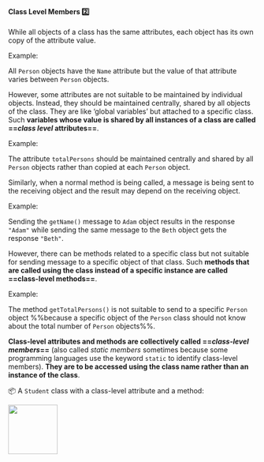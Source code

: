 <link rel="stylesheet" href="{{baseUrl}}/css/textbook.css">

<div class="website-content">

<div id="title">

#### Class Level Members :two:

</div>

<div id="body">

While all objects of a class has the same attributes, each object has its own copy of the attribute value.

<tip-box>

Example:

All `Person` objects have the `Name` attribute but the value of that attribute varies between `Person` objects.

</tip-box>

However, some attributes are not suitable to be maintained by individual objects. Instead, they should be maintained centrally, shared by all objects of the class. They are like ‘global variables’ but attached to a specific class. Such **variables whose value is shared by all instances of a class are called ==_class level_ attributes==**.

<tip-box>

Example:

The attribute `totalPersons` should be maintained centrally and shared by all `Person` objects rather than copied at each `Person` object.  

</tip-box>

Similarly, when a normal method is being called, a message is being sent to the receiving object and the result may depend on the receiving object.

<tip-box>

Example:

Sending the `getName()` message to `Adam` object results in the response `"Adam"` while sending the same message to the `Beth` object gets the response `"Beth"`.

</tip-box>

However, there can be methods related to a specific class but not suitable for sending message to a specific object of that class. Such **methods that are called using the class instead of a specific instance are called ==class-level methods==**.

<tip-box>

Example:

The method `getTotalPersons()` is not suitable to send to a specific `Person` object %%because a specific object of the `Person` class should not know about the total number of `Person` objects%%.

</tip-box>

**Class-level attributes and methods are collectively called ==_class-level members_==** (also called _static members_ sometimes because some programming languages use the keyword `static` to identify class-level members). **They are to be accessed using the class name rather than an instance of the class**.

<dynamic-panel src="../../../uml/classDiagrams/classLevelMembers/what/full.md" header=":mortar_board: UML → Class Diagrams → Class Level Members" />

<p/>

:package: A `Student` class with a class-level attribute and a method:

<img src="{{baseUrl}}/oopDesign/classes/classLevelMembers/images/person.png" height="100" />
<p/>

</div>

<div id="extras">

<include src="exercises.md" />

</div>

</div>
